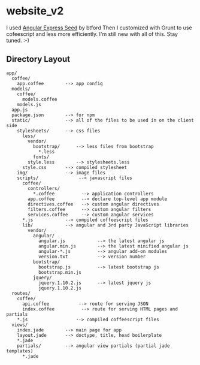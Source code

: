 # website_v2

I used [Angular Express Seed](https://github.com/btford/angular-express-seed) by btford
Then I customized with Grunt to use cofeescript and less more efficiently.
I'm still new with all of this.
  Stay tuned.
:-)


## Directory Layout
    app/
      coffee/
        app.coffee        --> app config
      models/
        coffee/
          models.coffee
        models.js
      app.js
      package.json        --> for npm
      static/             --> all of the files to be used in on the client side
        stylesheets/      --> css files
          less/
            vendor/
              bootstrap/      --> less files from bootstrap
                *.less
              fonts/
            style.less        --> stylesheets.less
          style.css       --> compiled stylesheet
        img/              --> image files
        scripts/               --> javascript files
          coffee/
            controllers/
              *.coffee          --> application controllers
            app.coffee          --> declare top-level app module
            directives.coffee   --> custom angular directives
            filters.coffee      --> custom angular filters
            services.coffee     --> custom angular services
          *.js            --> compiled coffeescript files
          lib/            --> angular and 3rd party JavaScript libraries
            vendor/
              angular/
                angular.js            --> the latest angular js
                angular.min.js        --> the latest minified angular js
                angular-*.js          --> angular add-on modules
                version.txt           --> version number
              bootstrap/
                bootstrap.js          --> latest bootstrap js
                bootstrap.min.js
              jquery/
                jquery.1.10.2.js      --> latest jquery js
                jquery.1.10.2.js
      routes/
        coffee/
          api.coffee           --> route for serving JSON
          index.coffee          --> route for serving HTML pages and partials
        *.js                  --> compiled coffeescript files
      views/
        index.jade        --> main page for app
        layout.jade       --> doctype, title, head boilerplate
        *.jade
        partials/         --> angular view partials (partial jade templates)
          *.jade
